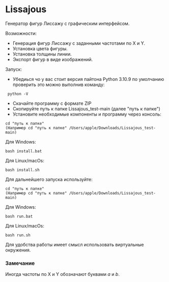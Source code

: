 # Lissajous

Генератор фигур Лиссажу с графическим интерфейсом.

Возможности:
* Генерация фигур Лиссажу с заданными частотами по X и Y.
* Установка цвета фигуры.
* Установка толщины линии.
* Экспорт фигур в виде изображений.

Запуск:

* Убедиься чо у вас стоит версия пайтона Python 3.10.9 по умолчанию
проверить это можно выполнив команду:
```
 python -V
```
* Скачайте программу с формате ZIP
* Скопируйте путь к папке Lissajous_test-main (далее "путь к папке")
* Установите необходимые компоненты и программу через консоль:

```
cd "путь к папке" 
(Например cd "путь к папке" /Users/apple/Downloads/Lissajous_test-main)

```
Для Windows:
```
bash install.bat
```
Для Linux/macOs:
```
bash install.sh

```


Для дальнейшего запуска используйте: 

```
cd "путь к папке" 
(Например cd "путь к папке" /Users/apple/Downloads/Lissajous_test-main)
```

Для Windows:
```
bash run.bat
```
Для Linux/macOs:
```
bash run.sh
```

Для удобства работы имеет смысл использовать виртуальные окружения.

### Замечание

Иногда частоты по X и Y обозначают буквами $a$ и $b$.